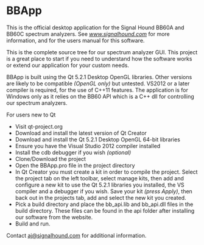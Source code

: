 BBApp
=====

This is the official desktop application for the Signal Hound BB60A and BB60C spectrum analyzers. See *www.signalhound.com* for more information, and for the users manual for this software.

This is the complete source tree for our spectrum analyzer GUI. This project is a great place to start if you need to understand how the software works or extend our application for your custom needs.

BBApp is built using the Qt 5.2.1 Desktop OpenGL libraries. Other versions are likely to be compatible *(OpenGL only)* but untested. VS2012 or a later compiler is required, for the use of C++11 features. The application is for Windows only as it relies on the BB60 API which is a C++ dll for controlling our spectrum analyzers.

For users new to Qt 
- Visit qt-project.org
- Download and install the latest version of Qt Creator
- Download and install the Qt 5.2.1 Desktop OpenGL 64-bit libraries
- Ensure you have the Visual Studio 2012 compiler installed
- Install the cdb debugger if you wish *(optional)*
- Clone/Download the project
- Open the BBApp.pro file in the project directory
- In Qt Creator you must create a kit in order to compile the project. Select the project tab on the left toolbar, select manage kits, then add and configure a new kit to use the Qt 5.2.1 libraries you installed, the VS compiler and a debugger if you wish. Save your kit *(press Apply)*, then back out in the projects tab, add and select the new kit you created. 
- Pick a build directory and place the bb_api.lib and bb_api.dll files in the build directory. These files can be found in the api folder after installing our software from the website.
- Build and run.

Contact aj@signalhound.com for additional information.
